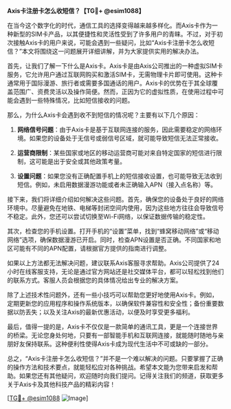 **Axis卡注册卡怎么收短信？【TG💪+ @esim1088】**

在当今这个数字化的时代，通信工具的选择变得越来越多样化。而Axis卡作为一种新型的SIM卡产品，以其便捷性和灵活性受到了许多用户的青睐。不过，对于初次接触Axis卡的用户来说，可能会遇到一些疑问，比如“Axis卡注册卡怎么收短信？”本文将围绕这一问题展开详细讲解，并为大家提供实用的解决办法。

首先，让我们了解一下什么是Axis卡。Axis卡是由Axis公司推出的一种虚拟SIM卡服务，它允许用户通过互联网购买和激活SIM卡，无需物理卡片即可使用。这种卡通常用于国际漫游、旅行者或需要多国通话的用户。Axis卡的优势在于其全球覆盖范围广、资费灵活以及操作简便。然而，正因为它的虚拟性质，在使用过程中可能会遇到一些特殊情况，比如短信接收的问题。

那么，为什么Axis卡会遇到收不到短信的情况呢？主要有以下几个原因：

1. **网络信号问题**：由于Axis卡是基于互联网连接的服务，因此需要稳定的网络环境。如果您的设备处于无信号或弱信号区域，就可能导致短信无法正常接收。
   
2. **运营商限制**：某些国家或地区的移动运营商可能对来自特定国家的短信进行限制，这可能是出于安全或其他政策考量。

3. **设置问题**：如果您没有正确配置手机上的短信接收设置，也可能导致无法收到短信。例如，未启用数据漫游功能或者未正确输入APN（接入点名称）等。

接下来，我们将详细介绍如何解决这些问题。首先，确保您的设备处于良好的网络环境中。尽量避免在地铁、电梯等封闭空间内使用，因为这些地方往往会导致信号不稳定。此外，您还可以尝试切换至Wi-Fi网络，以保证数据传输的稳定性。

其次，检查您的手机设置。打开手机的“设置”菜单，找到“蜂窝移动网络”或“移动网络”选项，确保数据漫游已开启。同时，检查APN设置是否正确。不同国家和地区可能有不同的APN配置，请根据官方提供的指南进行调整。

如果以上方法都无法解决问题，建议联系Axis客服寻求帮助。Axis公司提供了24小时在线客服支持，无论是通过官方网站还是社交媒体平台，都可以轻松找到他们的联系方式。客服人员会根据您的具体情况给出专业的解决方案。

除了上述技术性问题外，还有一些小技巧可以帮助您更好地使用Axis卡。例如，定期更新您的应用程序和操作系统版本，以确保软件兼容性和安全性；备份重要数据以防丢失；以及关注Axis的最新优惠活动，以便及时享受更多福利。

最后，值得一提的是，Axis卡不仅仅是一款简单的通讯工具，更是一个连接世界的桥梁。无论您身处何地，只要有一部智能手机和互联网连接，就能随时随地与亲朋好友保持联系。这种便利性使得Axis卡成为现代生活中不可或缺的一部分。

总之，“Axis卡注册卡怎么收短信？”并不是一个难以解决的问题。只要掌握了正确的操作方法和技术要点，就能轻松应对各种挑战。希望本文能为您带来启发和帮助。如果您还有其他疑问，欢迎随时向我们提问。记得关注我们的频道，获取更多关于Axis卡及其他科技产品的精彩内容！

[[TG💪+ @esim1088](https://t.me/s/esim1088) ![Image](https://i.postimg.cc/4NQfJmqS/Snipaste-2025-05-13-00-14-12.png)]